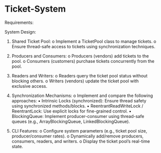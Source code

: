 # Ticket-System

Requirements:

System Design:

1. Shared Ticket Pool:
    o Implement a TicketPool class to manage tickets.
    o Ensure thread-safe access to tickets using synchronization techniques.
   
2. Producers and Consumers:
    o Producers (vendors) add tickets to the pool.
    o Consumers (customers) purchase tickets concurrently from the pool.
   
3. Readers and Writers:
    o Readers query the ticket pool status without blocking others.
    o Writers (vendors) update the ticket pool with exclusive access.
   
4. Synchronization Mechanisms:
    o Implement and compare the following approaches:
        ▪ Intrinsic Locks (synchronized): Ensure thread safety using synchronized methods/blocks.
        ▪ ReentrantReadWriteLock / ReentrantLock: Use explicit locks for fine-grained control.
        ▪ BlockingQueue: Implement producer-consumer using thread-safe queues (e.g., ArrayBlockingQueue, LinkedBlockingQueue).
   
5. CLI Features:
    o Configure system parameters (e.g., ticket pool size, producer/consumer rates).
    o Dynamically add/remove producers, consumers, readers, and writers.
    o Display the ticket pool’s real-time state.
